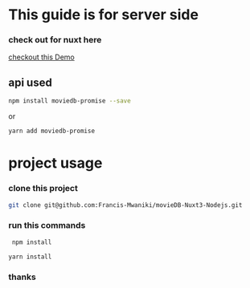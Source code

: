 # This guide is for server side
   ### check out for nuxt here 

  [checkout this Demo](https://github.com/Francis-Mwaniki/movieDB-Nuxt3-Nodejs/blob/main/ai-searches/README.md)

  

## api used 
```sh
npm install moviedb-promise --save
```
or
```sh
yarn add moviedb-promise 
```
# project usage
  ### clone this project

```sh
git clone git@github.com:Francis-Mwaniki/movieDB-Nuxt3-Nodejs.git
```
 ### run this commands
```sh
 npm install
```
    
```sh
yarn install
```


### thanks    